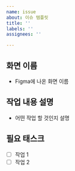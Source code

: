 ```yaml
---
name: issue
about: 이슈 템플릿
title: ''
labels: ''
assignees: ''

---
```


## 화면 이름
- Figma에 나온 화면 이름

## 작업 내용 설명
- 어떤 작업 할 것인지 설명

## 필요 태스크
- [ ] 작업 1
- [ ] 작업 2
